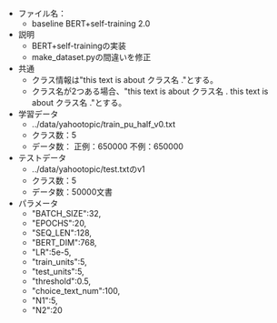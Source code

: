 - ファイル名：
    - baseline BERT+self-training 2.0
- 説明
    - BERT+self-trainingの実装
    - make_dataset.pyの間違いを修正
- 共通
    - クラス情報は"this text is about クラス名 ."とする。
    - クラス名が2つある場合、"this text is about クラス名 . this text is about クラス名 ."とする。
- 学習データ
    - ../data/yahootopic/train_pu_half_v0.txt
    - クラス数：5
    - データ数： 正例：650000 不例：650000
- テストデータ
    - ../data/yahootopic/test.txtのv1
    - クラス数：5
    - データ数：50000文書
- パラメータ
    - "BATCH_SIZE":32,
    - "EPOCHS":20,
    - "SEQ_LEN":128,
    - "BERT_DIM":768,
    - "LR":5e-5,
    - "train_units":5,
    - "test_units":5,
    - "threshold":0.5,
    - "choice_text_num":100,
    - "N1":5,
    - "N2":20